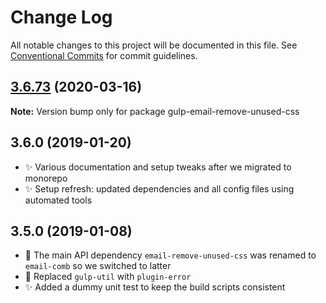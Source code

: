 # Change Log

All notable changes to this project will be documented in this file.
See [Conventional Commits](https://conventionalcommits.org) for commit guidelines.

## [3.6.73](https://gitlab.com/codsen/codsen/compare/gulp-email-remove-unused-css@3.6.72...gulp-email-remove-unused-css@3.6.73) (2020-03-16)

**Note:** Version bump only for package gulp-email-remove-unused-css





## 3.6.0 (2019-01-20)

- ✨ Various documentation and setup tweaks after we migrated to monorepo
- ✨ Setup refresh: updated dependencies and all config files using automated tools

## 3.5.0 (2019-01-08)

- 🔧 The main API dependency `email-remove-unused-css` was renamed to `email-comb` so we switched to latter
- 🔧 Replaced `gulp-util` with `plugin-error`
- ✨ Added a dummy unit test to keep the build scripts consistent
